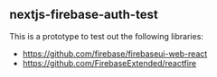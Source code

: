## nextjs-firebase-auth-test

This is a prototype to test out the following libraries:
* https://github.com/firebase/firebaseui-web-react
* https://github.com/FirebaseExtended/reactfire
